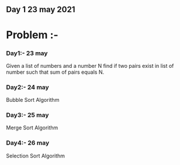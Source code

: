 ## Day 1 23 may 2021
# Problem :-

### Day1:- 23 may
Given a list of numbers and a number N find if two pairs exist in list of number such that sum of pairs equals N.

### Day2:- 24 may
Bubble Sort Algorithm

### Day3:- 25 may
Merge Sort Algorithm

### Day4:- 26 may
Selection Sort Algorithm
